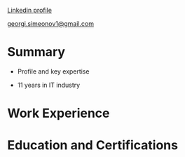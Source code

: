 
[Linkedin profile](https://www.linkedin.com/in/georgi-simeonov-80ab0515)

[georgi.simeonov1@gmail.com](mailto:georgi.simeonov1@gmail.com)

# Summary

* Profile and key expertise

* 11 years in IT industry

# Work Experience

# Education and Certifications
